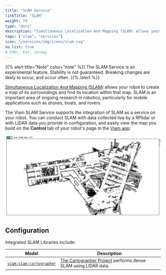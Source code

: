 ```yaml
---
title: "SLAM Service"
linkTitle: "SLAM"
weight: 70
type: "docs"
description: "Simultaneous Localization And Mapping (SLAM) allows your robot to create a map of its surroundings and find its location within that map."
tags: ["slam", "services"]
icon: "/services/img/icons/slam.svg"
no_list: true
# SMEs: Kat, Jeremy
---
```


{{% alert title="Note" color="note" %}}
The SLAM Service is an experimental feature.
Stability is not guaranteed.
Breaking changes are likely to occur, and occur often.
{{% /alert %}}

[Simultaneous Localization And Mapping (SLAM)](https://en.wikipedia.org/wiki/Simultaneous_localization_and_mapping) allows your robot to create a map of its surroundings and find its location within that map.
SLAM is an important area of ongoing research in robotics, particularly for mobile applications such as drones, boats, and rovers.

The Viam SLAM Service supports the integration of SLAM as a service on your robot.
You can conduct SLAM with data collected live by a RPlidar or with LIDAR data you provide in configuration, and easily view the map you build on the **Control** tab of your robot's page in the [Viam app](https://app.viam.com):

![SLAM map built with Viam of a triangle shaped building.](img/run_slam/slam-map-example.png)

## Configuration

Integrated SLAM Libraries include:

| Model | Description |
| ----- | ----------- |
| [`viam:slam:cartographer`](cartographer) | [The Cartographer Project](https://github.com/cartographer-project) performs dense SLAM using LIDAR data. |
